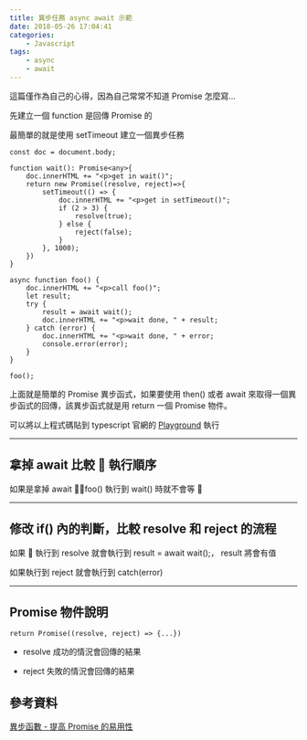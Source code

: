 ```yaml
---
title: 異步任務 async await 示範
date: 2018-05-26 17:04:41
categories:
    - Javascript
tags:
    - async
    - await
---
```


這篇僅作為自己的心得，因為自己常常不知道 Promise 怎麼寫...

<!--more-->

先建立一個 function 是回傳 Promise 的

最簡單的就是使用 setTimeout 建立一個異步任務

```
const doc = document.body;

function wait(): Promise<any>{
    doc.innerHTML += "<p>get in wait()";
    return new Promise((resolve, reject)=>{
        setTimeout(() => {
            doc.innerHTML += "<p>get in setTimeout()";
            if (2 > 3) {
                resolve(true);
            } else {
                reject(false);
            }
        }, 1000);
    })
}

async function foo() {
    doc.innerHTML += "<p>call foo()";
    let result;
    try {
        result = await wait();
        doc.innerHTML += "<p>wait done, " + result;
    } catch (error) {
        doc.innerHTML += "<p>wait done, " + error;
        console.error(error);
    }
}

foo();
```

上面就是簡單的 Promise 異步函式，如果要使用 then() 或者 await 來取得一個異步函式的回傳，該異步函式就是用 return 一個 Promise 物件。

可以將以上程式碼貼到 typescript 官網的 [Playground](https://www.typescriptlang.org/play/index.html) 執行

---

## 拿掉 await 比較  執行順序

如果是拿掉 await ，foo() 執行到 wait() 時就不會等 

---

## 修改 if() 內的判斷，比較 resolve 和 reject 的流程

如果  執行到 resolve 就會執行到 result = await wait();， result 將會有值

如果執行到 reject 就會執行到 catch(error)

---

## Promise 物件說明

```
return Promise((resolve, reject) => {...})
```

* resolve 成功的情況會回傳的結果

* reject 失敗的情況會回傳的結果

## 參考資料

[異步函數 - 提高 Promise 的易用性](https://developers.google.com/web/fundamentals/primers/async-functions?hl=zh-tw)
